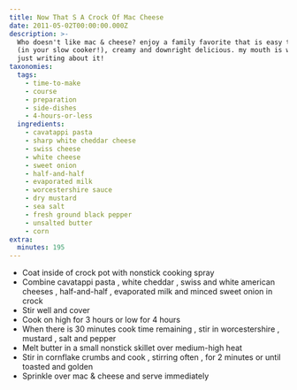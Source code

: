 ```yaml
---
title: Now That S A Crock Of Mac Cheese
date: 2011-05-02T00:00:00.000Z
description: >-
  Who doesn't like mac & cheese? enjoy a family favorite that is easy to make
  (in your slow cooker!), creamy and downright delicious. my mouth is watering
  just writing about it!
taxonomies:
  tags:
    - time-to-make
    - course
    - preparation
    - side-dishes
    - 4-hours-or-less
  ingredients:
    - cavatappi pasta
    - sharp white cheddar cheese
    - swiss cheese
    - white cheese
    - sweet onion
    - half-and-half
    - evaporated milk
    - worcestershire sauce
    - dry mustard
    - sea salt
    - fresh ground black pepper
    - unsalted butter
    - corn
extra:
  minutes: 195
---
```

 - Coat inside of crock pot with nonstick cooking spray
 - Combine cavatappi pasta , white cheddar , swiss and white american cheeses , half-and-half , evaporated milk and minced sweet onion in crock
 - Stir well and cover
 - Cook on high for 3 hours or low for 4 hours
 - When there is 30 minutes cook time remaining , stir in worcestershire , mustard , salt and pepper
 - Melt butter in a small nonstick skillet over medium-high heat
 - Stir in cornflake crumbs and cook , stirring often , for 2 minutes or until toasted and golden
 - Sprinkle over mac & cheese and serve immediately
